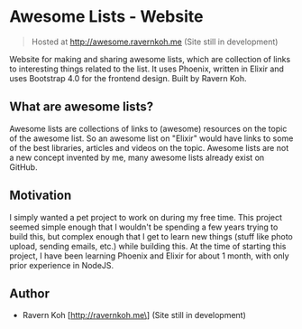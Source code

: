 # Awesome Lists - Website
> Hosted at http://awesome.ravernkoh.me (Site still in development)

Website for making and sharing awesome lists, which are collection of links to interesting things related to the list. It uses Phoenix, written in Elixir and uses Bootstrap 4.0 for the frontend design. Built by Ravern Koh.

## What are awesome lists?
Awesome lists are collections of links to (awesome) resources on the topic of the awesome list. So an awesome list on "Elixir" would have links to some of the best libraries, articles and videos on the topic. Awesome lists are not a new concept invented by me, many awesome lists already exist on GitHub.

## Motivation
I simply wanted a pet project to work on during my free time. This project seemed simple enough that I wouldn't be spending a few years trying to build this, but complex enough that I get to learn new things (stuff like photo upload, sending emails, etc.) while building this. At the time of starting this project, I have been learning Phoenix and Elixir for about 1 month, with only prior experience in NodeJS.

## Author
* Ravern Koh \[http://ravernkoh.me\] (Site still in development)
